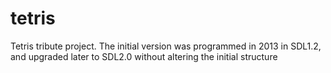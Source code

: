 # tetris
Tetris tribute project. The initial version was programmed in 2013 in SDL1.2, and upgraded later to SDL2.0 without altering the initial structure
